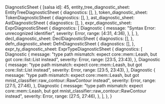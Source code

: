 DiagnosticSheet {
    [salsa id]: 45,
    entity_tree_diagnostic_sheet: EntityTreeDiagnosticSheet {
        diagnostics: [],
    },
    token_diagnostic_sheet: TokenDiagnosticSheet {
        diagnostics: [],
    },
    ast_diagnostic_sheet: AstDiagnosticSheet {
        diagnostics: [],
    },
    expr_diagnostic_sheet: ExprDiagnosticSheet {
        diagnostics: [
            Diagnostic {
                message: "Syntax Error: unrecognized identifier",
                severity: Error,
                range: [4:31, 4:36),
            },
        ],
    },
    decl_diagnostic_sheet: DeclDiagnosticSheet {
        diagnostics: [],
    },
    defn_diagnostic_sheet: DefnDiagnosticSheet {
        diagnostics: [],
    },
    expr_ty_diagnostic_sheet: ExprTypeDiagnosticSheet {
        diagnostics: [
            Diagnostic {
                message: "type path mismatch: expect core::mem::Leash, but got core::list::List instead",
                severity: Error,
                range: [23:5, 23:43),
            },
            Diagnostic {
                message: "type path mismatch: expect core::mem::Leash, but got core::list::List instead",
                severity: Error,
                range: [23:5, 23:43),
            },
            Diagnostic {
                message: "type path mismatch: expect core::mem::Leash, but got mnist_classifier::raw_contour::RawContour instead",
                severity: Error,
                range: [27:5, 27:46),
            },
            Diagnostic {
                message: "type path mismatch: expect core::mem::Leash, but got mnist_classifier::raw_contour::RawContour instead",
                severity: Error,
                range: [27:5, 27:46),
            },
        ],
    },
}